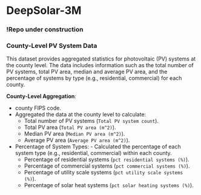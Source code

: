 # DeepSolar-3M 
### !Repo under construction

### County-Level PV System Data

This dataset provides aggregated statistics for photovoltaic (PV) systems at the county level. The data includes information such as the total number of PV systems, total PV area, median and average PV area, and the percentage of systems by type (e.g., residential, commercial) for each county.


**County-Level Aggregation**:
   - county FIPS code.
   - Aggregated the data at the county level to calculate:
     - Total number of PV systems (`Total PV system count`).
     - Total PV area (`Total PV area (m^2)`).
     - Median PV area (`Median PV area (m^2)`).
     - Average PV area (`Average PV area (m^2)`).
   - Percentage of System Types:
    - Calculated the percentage of each system type (e.g., residential, commercial) within each county.
        - Percentage of residential systems (`pct residential systems (%)`).
        - Percentage of commercial systems (`pct commercial systems (%)`).
        - Percentage of utility scale systems (`pct utility scale systems (%)`).
        - Percentage of solar heat systems (`pct solar heating systems (%)`).

